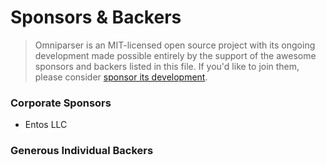 # Sponsors & Backers

> Omniparser is an MIT-licensed open source project with its ongoing development made possible entirely by the support of the awesome sponsors and backers listed in this file. If you'd like to join them, please consider [ sponsor its development](https://github.com/sponsors/jf-tech).

### Corporate Sponsors

- Entos LLC

### Generous Individual Backers
